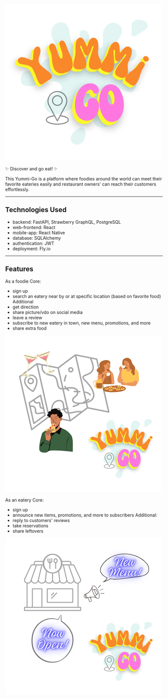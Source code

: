 ![project logo](yummigo-logo.png)

✨ Discover and go eat! ✨

This Yummi-Go is a platform where foodies around the world can meet their favorite eateries easily and restaurant owners' can reach their customers effortlessly.

---

## Technologies Used
- backend: FastAPI, Strawberry GraphQL, PostgreSQL
- web-frontend: React
- mobile-app: React Native
- database: SQLAlchemy
- authentication: JWT
- deployment: Fly.io

---

## Features

As a foodie
Core:
- sign up
- search an eatery near by or at specific location (based on favorite food)
Additional
- get direction
- share picture/vdo on social media
- leave a review
- subscribe to new eatery in town, new menu, promotions, and more
- share extra food

![foodie](foodie.png)

As an eatery
Core:
- sign up
- announce new items, promotions, and more to subscribers
Additional:
- reply to customers' reviews
- take reservations
- share leftovers
  
![eatery](eatery.png)
